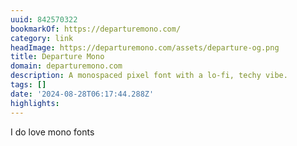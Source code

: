 ```yaml
---
uuid: 842570322
bookmarkOf: https://departuremono.com/
category: link
headImage: https://departuremono.com/assets/departure-og.png
title: Departure Mono
domain: departuremono.com
description: A monospaced pixel font with a lo-fi, techy vibe.
tags: []
date: '2024-08-28T06:17:44.288Z'
highlights: 
---
```


I do love mono fonts

